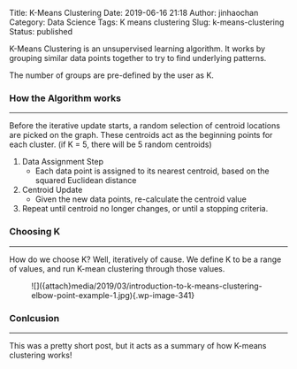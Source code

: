 Title: K-Means Clustering
Date: 2019-06-16 21:18
Author: jinhaochan
Category: Data Science
Tags: K means clustering
Slug: k-means-clustering
Status: published

<!-- wp:paragraph -->

K-Means Clustering is an unsupervised learning algorithm. It works by grouping similar data points together to try to find underlying patterns.

<!-- /wp:paragraph -->

<!-- wp:paragraph -->

The number of groups are pre-defined by the user as K.

<!-- /wp:paragraph -->

<!-- wp:heading {"level":3} -->

### How the Algorithm works

<!-- /wp:heading -->

<!-- wp:separator -->

------------------------------------------------------------------------

<!-- /wp:separator -->

</p>
<!-- wp:paragraph -->

Before the iterative update starts, a random selection of centroid locations are picked on the graph. These centroids act as the beginning points for each cluster. (if K = 5, there will be 5 random centroids)

<!-- /wp:paragraph -->

<!-- wp:list {"ordered":true} -->

1.  Data Assignment Step
    -   Each data point is assigned to its nearest centroid, based on the squared Euclidean distance
2.  Centroid Update
    -   Given the new data points, re-calculate the centroid value
3.  Repeat until centroid no longer changes, or until a stopping criteria.

<!-- /wp:list -->

<!-- wp:heading {"level":3} -->

### Choosing K

<!-- /wp:heading -->

<!-- wp:separator -->

------------------------------------------------------------------------

<!-- /wp:separator -->

</p>
<!-- wp:paragraph -->

How do we choose K? Well, iteratively of cause. We define K to be a range of values, and run K-mean clustering through those values.

<!-- /wp:paragraph -->

<!-- wp:image {"id":341} -->

<figure class="wp-block-image">
![]({attach}media/2019/03/introduction-to-k-means-clustering-elbow-point-example-1.jpg){.wp-image-341}

</figure>
<!-- /wp:image -->

<!-- wp:heading {"level":3} -->

### Conlcusion

<!-- /wp:heading -->

<!-- wp:separator -->

------------------------------------------------------------------------

<!-- /wp:separator -->

</p>
<!-- wp:paragraph -->

This was a pretty short post, but it acts as a summary of how K-means clustering works!

<!-- /wp:paragraph -->
